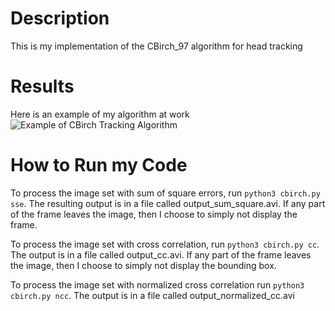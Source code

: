 # Description
This is my implementation of the CBirch_97 algorithm for head tracking

# Results
Here is an example of my algorithm at work
![Example of CBirch Tracking Algorithm](https://github.com/PeterJochem/CBirch_97/blob/master/CBirch97.gif "My Implemntation Results")

# How to Run my Code
To process the image set with sum of square errors, run ```python3 cbirch.py sse```. The resulting output is in a file called output_sum_square.avi. If any part of the frame leaves the image, then I choose to simply not display the frame.
 
To process the image set with cross correlation, run ```python3 cbirch.py cc```. The output is in a file called output_cc.avi. If any part of the frame leaves the image, then I choose to simply not display the bounding box. 

To process the image set with normalized cross correlation run ```python3 cbirch.py ncc```. The output is in a file called output_normalized_cc.avi



